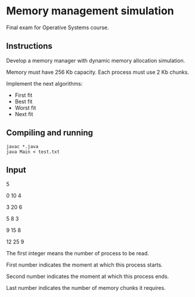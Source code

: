 # Memory management simulation

Final exam for Operative Systems course.

## Instructions

Develop a memory manager with dynamic memory allocation simulation. 

Memory must have 256 Kb capacity. Each process must use 2 Kb chunks.

Implement the next algorithms:

* First fit
* Best fit
* Worst fit
* Next fit

## Compiling and running

```
javac *.java
java Main < test.txt
```

## Input

5

0 10 4

3 20 6

5 8 3

9 15 8

12 25 9

The first integer means the number of process to be read.

First number indicates the moment at which this process starts.

Second number indicates the moment at which this process ends.

Last number indicates the number of memory chunks it requires.
